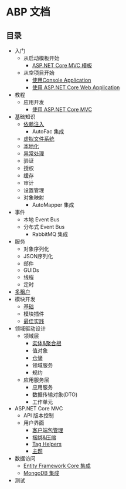 ﻿# ABP 文档

## 目录

* 入门
  * 从启动模板开始
    * [ASP.NET Core MVC 模板](Getting-Started-AspNetCore-MVC-Template.md)
  * 从空项目开始
    * [使用Console Application](Getting-Started-Console-Application.md)
    * [使用 ASP.NET Core Web Application](Getting-Started-AspNetCore-Application.md)
* 教程
  * 应用开发
    * [使用 ASP.NET Core MVC](Tutorials/AspNetCore-Mvc/Part-I.md)
* 基础知识
  * [依赖注入](Dependency-Injection.md)
    * AutoFac 集成
  * [虚拟文件系统](Virtual-File-System.md)
  * [本地化](Localization.md)
  * [异常处理](Exception-Handling.md)
  * 验证
  * 授权
  * 缓存
  * 审计
  * 设置管理
  * 对象映射
    * AutoMapper 集成
* 事件
  * 本地 Event Bus
  * 分布式 Event Bus
    * RabbitMQ 集成
* 服务
  * 对象序列化
  * JSON序列化
  * 邮件
  * GUIDs
  * 线程
  * 定时
* [多租户](Multi-Tenancy.md)
* 模块开发
  * [基础](Module-Development-Basics.md)
  * 模块插件
  * [最佳实践](Best-Practices/Index.md)
* 领域驱动设计
  * 领域层
    * [实体&聚合根](Entities.md)
    * 值对象
    * [仓储](Repositories.md)
    * 领域服务
    * 规约
  * 应用服务层
    * 应用服务
    * 数据传输对象(DTO)
    * 工作单元
* ASP.NET Core MVC
  * API 版本控制
  * 用户界面
    * [客户端包管理](AspNetCore/Client-Side-Package-Management.md)
    * [捆绑&压缩](AspNetCore/Bundling-Minification.md)
    * [Tag Helpers](Tag-Helpers.md)
    * [主题](AspNetCore/Theming.md)
* 数据访问
  * [Entity Framework Core 集成](Entity-Framework-Core.md)
  * [MongoDB 集成](MongoDB.md)
* 测试
